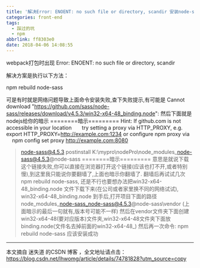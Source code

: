 ```yaml
---
title: '解决Error: ENOENT: no such file or directory, scandir 安装node-sass报错'
categories: front-end
tags:
  - 踩过的坑
  - npm
abbrlink: ff8303e0
date: 2018-04-06 14:08:55
---
```


webpack打包时出现 Error: ENOENT: no such file or directory, scandir 


解决方案是执行以下方法：

npm rebuild node-sass

可是有时就是网络问题导致上面命令安装失败,查下失败提示,有可能是
Cannot download "https://github.com/sass/node-sass/releases/download/v4.5.3/win32-x64-48_binding.node":
然后下面就是nodejs给你的暗示
========暗示=========
Hint: If github.com is not accessible in your location
      try setting a proxy via HTTP_PROXY, e.g.
      export HTTP_PROXY=http://example.com:1234
or configure npm proxy via
      npm config set proxy http://example.com:8080
> node-sass@4.5.3 postinstall K:\mypro\nodePro\node_modules\_node-sass@4.5.3@node-sass
========暗示=========
意思是就说下载这个链接失败,你可以直接在浏览器打开这个链接(应该也打不开,或者特别慢),到这里我只能说你要翻墙了,上面也暗示你翻墙了.
翻墙后再试试几次npm rebuild node-sass,
还是不行也要想办法把win32-x64-48_binding.node 文件下载下来(在公司或者家里换不同的网络试试),
win32-x64-48_binding.node 到手后,打开项目下面的路径 node_modules\_node-sass_node-sass@4.5.3@node-sass\vendor (上面暗示的最后一句就有,版本号可能不一样)
然后在vendor文件夹下面创建win32-x64-48(要对应版本)文件夹,win32-x64-48文件夹下面放binding.node(文件名去掉前面的win32-x64-48_)
然后再一次命令: npm rebuild node-sass
应该安装成功

---------------------

本文摘自 迷失道 的CSDN 博客 ，全文地址请点击：https://blog.csdn.net/lhwomg/article/details/74781828?utm_source=copy 